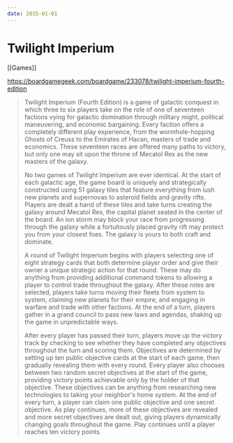 ```yaml
---
date: 2035-01-01
---
```


# Twilight Imperium

[[Games]]

<https://boardgamegeek.com/boardgame/233078/twilight-imperium-fourth-edition>

> Twilight Imperium (Fourth Edition) is a game of galactic conquest in which three to six players take on the role of one of seventeen factions vying for galactic domination through military might, political maneuvering, and economic bargaining. Every faction offers a completely different play experience, from the wormhole-hopping Ghosts of Creuss to the Emirates of Hacan, masters of trade and economics. These seventeen races are offered many paths to victory, but only one may sit upon the throne of Mecatol Rex as the new masters of the galaxy.
>
> No two games of Twilight Imperium are ever identical. At the start of each galactic age, the game board is uniquely and strategically constructed using 51 galaxy tiles that feature everything from lush new planets and supernovas to asteroid fields and gravity rifts. Players are dealt a hand of these tiles and take turns creating the galaxy around Mecatol Rex, the capital planet seated in the center of the board. An ion storm may block your race from progressing through the galaxy while a fortuitously placed gravity rift may protect you from your closest foes. The galaxy is yours to both craft and dominate.
>
> A round of Twilight Imperium begins with players selecting one of eight strategy cards that both determine player order and give their owner a unique strategic action for that round. These may do anything from providing additional command tokens to allowing a player to control trade throughout the galaxy. After these roles are selected, players take turns moving their fleets from system to system, claiming new planets for their empire, and engaging in warfare and trade with other factions. At the end of a turn, players gather in a grand council to pass new laws and agendas, shaking up the game in unpredictable ways.
>
> After every player has passed their turn, players move up the victory track by checking to see whether they have completed any objectives throughout the turn and scoring them. Objectives are determined by setting up ten public objective cards at the start of each game, then gradually revealing them with every round. Every player also chooses between two random secret objectives at the start of the game, providing victory points achievable only by the holder of that objective. These objectives can be anything from researching new technologies to taking your neighbor's home system. At the end of every turn, a player can claim one public objective and one secret objective. As play continues, more of these objectives are revealed and more secret objectives are dealt out, giving players dynamically changing goals throughout the game. Play continues until a player reaches ten victory points.

